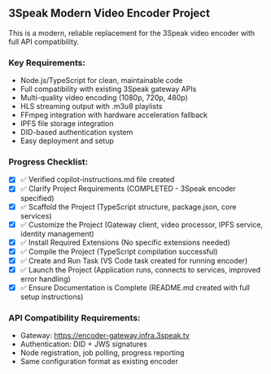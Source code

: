 

## 3Speak Modern Video Encoder Project

This is a modern, reliable replacement for the 3Speak video encoder with full API compatibility.

### Key Requirements:
- Node.js/TypeScript for clean, maintainable code
- Full compatibility with existing 3Speak gateway APIs
- Multi-quality video encoding (1080p, 720p, 480p)  
- HLS streaming output with .m3u8 playlists
- FFmpeg integration with hardware acceleration fallback
- IPFS file storage integration
- DID-based authentication system
- Easy deployment and setup

### Progress Checklist:
- [x] ✅ Verified copilot-instructions.md file created
- [x] ✅ Clarify Project Requirements (COMPLETED - 3Speak encoder specified)
- [x] ✅ Scaffold the Project (TypeScript structure, package.json, core services)
- [x] ✅ Customize the Project (Gateway client, video processor, IPFS service, identity management)
- [x] ✅ Install Required Extensions (No specific extensions needed)
- [x] ✅ Compile the Project (TypeScript compilation successful)
- [x] ✅ Create and Run Task (VS Code task created for running encoder)
- [x] ✅ Launch the Project (Application runs, connects to services, improved error handling)
- [x] ✅ Ensure Documentation is Complete (README.md created with full setup instructions)

### API Compatibility Requirements:
- Gateway: https://encoder-gateway.infra.3speak.tv
- Authentication: DID + JWS signatures
- Node registration, job polling, progress reporting
- Same configuration format as existing encoder